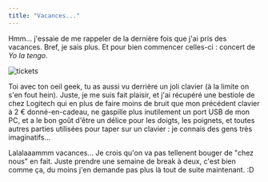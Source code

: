 ```yaml
---
title: "Vacances..."
---
```


Hmm... j'essaie de me rappeler de la dernière fois que j'ai pris des vacances.
Bref, je sais plus. Et pour bien commencer celles-ci : concert de _Yo la
tengo_.

![tickets](http://static.cyprio.net/wtf/old_pics/yolatengo.jpg)

Toi avec ton oeil geek, tu as aussi vu derrière un joli clavier (à la limite
on s'en fout hein). Juste, je me suis fait plaisir, et j'ai récupéré une
bestiole de chez Logitech qui en plus de faire moins de bruit que mon
précédent clavier à 2 € donné-en-cadeau, ne gaspille plus inutilement un port
USB de mon PC, et a le bon goût d'être un délice pour les doigts, les
poignets, et toutes autres parties utilisées pour taper sur un clavier : je
connais des gens très imaginatifs...

Lalalaaammm vacances... Je crois qu'on va pas tellenent bouger de "chez nous"
en fait. Juste prendre une semaine de break à deux, c'est bien comme ça, du
moins j'en demande pas plus là tout de suite maintenant. :D

